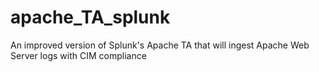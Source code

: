 # apache_TA_splunk
An improved version of Splunk's Apache TA that will ingest Apache Web Server logs with CIM compliance
